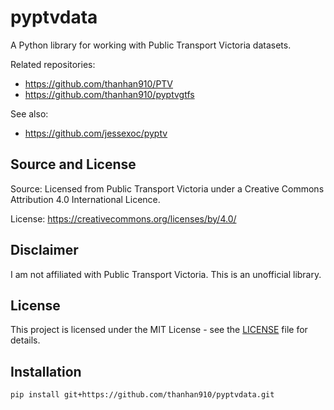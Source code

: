 # pyptvdata
A Python library for working with Public Transport Victoria datasets.

Related repositories:
- https://github.com/thanhan910/PTV
- https://github.com/thanhan910/pyptvgtfs

See also:
- https://github.com/jessexoc/pyptv

## Source and License

Source: Licensed from Public Transport Victoria under a Creative Commons Attribution 4.0 International Licence.

License: https://creativecommons.org/licenses/by/4.0/

## Disclaimer

I am not affiliated with Public Transport Victoria. This is an unofficial library.

## License

This project is licensed under the MIT License - see the [LICENSE](LICENSE) file for details.

## Installation
```bash
pip install git+https://github.com/thanhan910/pyptvdata.git
```